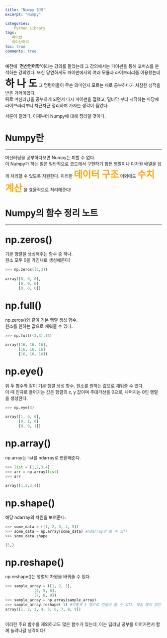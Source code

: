 ```yaml
---
title: "Numpy 정리"
excerpt: "Numpy"

categories:
    Python_Library
tags:
   파이썬
   라이브러리
toc: true
comments: true
---
```


    

예전에 '__전산언어학__'이라는 강의를 들었는데 그 강의에서는 파이썬을 통해 코퍼스를 분석하는 강의였다.
  또한 당연하게도 파이썬에서의 여러 모듈과 라이브러리를  이용했는데 <strong><font size = 6>하 나 도</font></strong> 그 명령어들이 무슨 의미인지 모르는 채로 공부하다가 처참한  성적을 받은 기억이있다.  
뒤로 머신러닝을 공부하게 되면서 다시 파이썬을 접했고, 밑바닥 부터 시작하는 마당에  라이브러리부터 차근차근 정리하며 가자는 생각이 들었다.  
  
서론이 길었다. 이제부터 Numpy에 대해 정리할 것이다.  
    
# Numpy란  
---------
머신러닝을 공부하다보면 Numpy는 피할 수 없다.  
이 Numpy가 하는 일은 일반적으로 코드에서 구현하기 힘든 행렬이나 다차원 배열을 쉽게 처리할 수 있도록 지원한다.  이러한 <strong><span style="color:orange; font-size : 30px;">데이터 구조</span></strong> 이외에도 <strong><span style="color:orange; font-size : 30px;">수치 계산</span></strong>   을 효율적으로 처리해준다! 
  
  
# Numpy의 함수 정리 노트
   -----------------------------------------  
## <span style = "font-size : 30px">np.zeros()</span>

  기본 행렬을 생성해주는 함수 중 하나.  
  원소 모두 0을 가진채로 생성해준다!  
  
  ```python  
  >>> np.zeros((3,3))  
    
  array([0, 0, 0],
        [0, 0, 0]
        [0, 0, 0])
  ```

##  <span style = "font-size : 30px">np.full()</span>  
 
  np.zeros()와 같이 기본 행렬 생성 함수.  
  원소를 원하는 값으로 채워줄 수 있다.  

  ```python  
  >>> np.full((3,3),16)  
    
  array([16, 16, 16],
        [16, 16, 16]
        [16, 16, 16])
  ```  

##  <span style = "font-size : 30px">np.eye()</span>  
     

  위 두 함수와 같이 기본 행렬 생성 함수.
  원소를 원하는 값으로 채워줄 수 있다.  
  이 때 인자로 들어가는 값은 행렬의 x, y 값이며 주대각선을 0으로, 나머지는 0인 행렬을 생성한다.  
  ```python  
  >>> np.eye(3)  
    
  array([1, 0, 0],
        [0, 1, 0]
        [0, 0, 1])
  ``` 
##  <span style = "font-size : 30px">np.array()</span>  
 
  np.array는 list를 ndarray로 변환해준다. 

  ```python  
  >>> list = [1,2,3,4]
  >>> arr = np.array(list)
  >>> arr   
    
  array([1,2,3,4])
  ```  
##  <span style = "font-size : 30px">np.shape()</span>  
 
  해당 ndarray의 차원을 보여준다. 

  ```python  
  >>> some_data = ([1, 2, 3, 4, 5])  
  >>> some_data = np.array(some_data) #ndarray만 쓸 수 있다
  >>> some_data.shape  

  (5,)
  ```  
##  <span style = "font-size : 30px">np.reshape()</span>  
 
  np.reshape()는 행렬의 차원을 바꿔줄 수 있다.   

  ```python  
  >>> sample_array = ([1, 2, 3],
               [4, 5, 6],
               [7, 8, 9])   
  >>> sample_array = np.array(sample_array)
  >>> sample_array.reshape(-1) #이렇게 1 행으로 만들어 줄 수 있다. 제일 많이 썼던 것 같다.
array([1, 2, 3, 4, 5, 6, 7, 8, 9])
    
  ```  
  이러한 주요 함수를 제외하고도 많은 함수가 있는데, 이는 딥러닝 공부를 이어가면서 함께 늘려나갈 생각이다!


  
  
  
  



